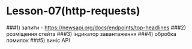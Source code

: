 # Lesson-07(http-requests)

###1) запити - https://newsapi.org/docs/endpoints/top-headlines
###2) розміщення стейта
###3) індикатор завантаження
###4) обробка помилок
###5) виніс API
